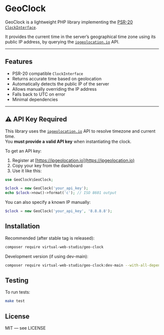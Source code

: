 # GeoClock

GeoClock is a lightweight PHP library implementing the [PSR-20 `ClockInterface`](https://www.php-fig.org/psr/psr-20/).

It provides the current time in the server’s geographical time zone using its public IP address, by querying the [`ipgeolocation.io`](https://ipgeolocation.io) API.

---

## Features

- PSR-20 compatible `ClockInterface`
- Returns accurate time based on geolocation
- Automatically detects the public IP of the server
- Allows manually overriding the IP address
- Falls back to UTC on error
- Minimal dependencies

---

## ⚠️ API Key Required

This library uses the [`ipgeolocation.io`](https://ipgeolocation.io) API to resolve timezone and current time.  
You **must provide a valid API key** when instantiating the clock.

To get an API key:

1. Register at [https://ipgeolocation.io](https://ipgeolocation.io)
2. Copy your key from the dashboard
3. Use it like this:

```php
use GeoClock\GeoClock;

$clock = new GeoClock('your_api_key');
echo $clock->now()->format('c'); // ISO 8601 output
```

You can also specify a known IP manually:
```php
$clock = new GeoClock('your_api_key', '8.8.8.8');
```

## Installation

Recommended (after stable tag is released):
```bash
composer require virtual-web-studio/geo-clock
```

Development version (if using dev-main):

```bash
composer require virtual-web-studio/geo-clock:dev-main --with-all-dependencies
```

## Testing
To run tests:

```bash
make test
```

## License
MIT — see LICENSE